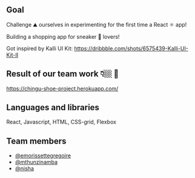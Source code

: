## Goal

Challenge ⛰️ ourselves in experimenting for the first time a React ⚛️ app!

Building a shopping app for sneaker 👟 lovers!

Got inspired by Kalli UI Kit: https://dribbble.com/shots/6575439-Kalli-UI-Kit-II

## Result of our team work 👇🏼 🎉

https://chingu-shoe-project.herokuapp.com/

## Languages and libraries

React, Javascript, HTML, CSS-grid, Flexbox

## Team members

- [@emorissettegregoire](https://github.com/emorissettegregoire)
- [@mthunzinamba](https://github.com/MthunziNamba)
- [@nisha](https://github.com/NishaVijai)
